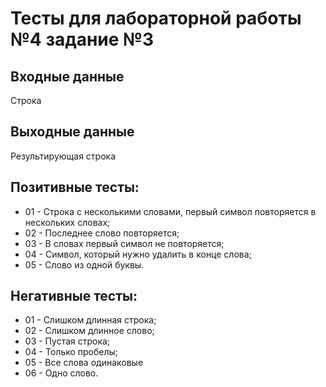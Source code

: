 # Тесты для лабораторной работы №4 задание №3

## Входные данные
Строка

## Выходные данные
Результирующая строка

## Позитивные тесты:
- 01 - Строка с несколькими словами, первый символ повторяется в нескольких словах;
- 02 - Последнее слово повторяется;
- 03 - В словах первый символ не повторяется;
- 04 - Символ, который нужно удалить в конце слова;
- 05 - Слово из одной буквы.

## Негативные тесты:
- 01 - Слишком длинная строка;
- 02 - Слишком длинное слово;
- 03 - Пустая строка;
- 04 - Только пробелы;
- 05 - Все слова одинаковые
- 06 - Одно слово.
